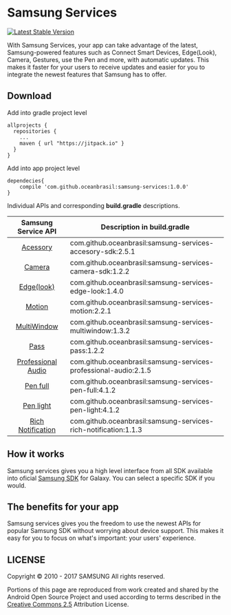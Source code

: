 # Samsung Services

[![Latest Stable Version](https://img.shields.io/badge/version-1.0.0-green.svg)](http://developer.samsung.com/galaxy)

With Samsung Services, your app can take advantage of the latest, Samsung-powered features such as Connect Smart Devices, Edge(Look), Camera, Gestures, use the Pen and more, with automatic updates. This makes it faster for your users to receive updates and easier for you to integrate the newest features that Samsung has to offer.

## Download


Add into gradle project level

``` Gradle
allprojects {
  repositories {
    ...
    maven { url "https://jitpack.io" }
  }
}
```

Add into app project level

``` Gradle
dependecies{
    compile 'com.github.oceanbrasil:samsung-services:1.0.0'
}
```

Individual APIs and corresponding __build.gradle__ descriptions.

| Samsung Service API | Description in build.gradle  | 
|:-----:|---|
| [Acessory](https://github.com/oceanbrasil/samsung-services-accessory-sdk) | com.github.oceanbrasil:samsung-services-accesory-sdk:2.5.1  |
| [Camera](https://github.com/oceanbrasil/samsung-services-camera-sdk)      | com.github.oceanbrasil:samsung-services-camera-sdk:1.2.2    |
| [Edge(look)](https://github.com/oceanbrasil/samsung-services-edge-look)   | com.github.oceanbrasil:samsung-services-edge-look:1.4.0     |
| [Motion](https://github.com/oceanbrasil/samsung-services-motion)          | com.github.oceanbrasil:samsung-services-motion:2.2.1        |
| [MultiWindow](https://github.com/oceanbrasil/samsung-services-multiwindow)| com.github.oceanbrasil:samsung-services-multiwindow:1.3.2   |
| [Pass](http://developer.samsung.com/galaxy/pass)| com.github.oceanbrasil:samsung-services-pass:1.2.2   |
| [Professional Audio](http://developer.samsung.com/galaxy/professional-audio)| com.github.oceanbrasil:samsung-services-professional-audio:2.1.5  |
| [Pen full](http://developer.samsung.com/galaxy/pen)| com.github.oceanbrasil:samsung-services-pen-full:4.1.2  |
| [Pen light](http://developer.samsung.com/galaxy/pen)| com.github.oceanbrasil:samsung-services-pen-light:4.1.2  |
| [Rich Notification](http://developer.samsung.com/galaxy/rich-notification)| com.github.oceanbrasil:samsung-services-rich-notification:1.1.3  |


## How it works

Samsung services gives you a high level interface from all SDK available into oficial [Samsung SDK](http://developer.samsung.com/galaxy/sdks) for Galaxy. You can select a specific SDK if you would.

## The benefits for your app

Samsung services gives you the freedom to use the newest APIs for popular Samsung SDK without worrying about device support. This makes it easy for you to focus on what's important: your users' experience.

## LICENSE

Copyright © 2010 - 2017 SAMSUNG All rights reserved.

Portions of this page are reproduced from work created and shared by the Android Open Source Project and used according to terms described in the [Creative Commons 2.5](https://creativecommons.org/licenses/by/2.5/) Attribution License.
